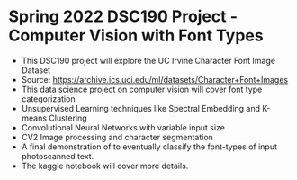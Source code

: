 # Spring 2022 DSC190 Project - Computer Vision with Font Types

* This DSC190 project will explore the UC Irvine Character Font Image Dataset
* Source: https://archive.ics.uci.edu/ml/datasets/Character+Font+Images
* This data science project on computer vision will cover font type categorization
* Unsupervised Learning techniques like Spectral Embedding and K-means Clustering
* Convolutional Neural Networks with variable input size
* CV2 Image processing and character segmentation
* A final demonstration of to eventually classify the font-types of input photoscanned text.
* The kaggle notebook will cover more details.
